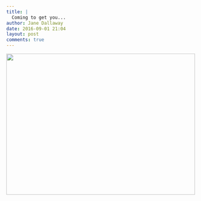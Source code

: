 ```yaml
---
title: |
  Coming to get you...
author: Jane Dallaway
date: 2016-09-01 21:04
layout: post
comments: true
---
```


<div><a href="http://static.skitters.dallaway.com/tp_IMG_1828.JPG"><img src="http://static.skitters.dallaway.com/tp_thumb_IMG_1828.JPG" width="500" height="375"/></a></div>



  

      
